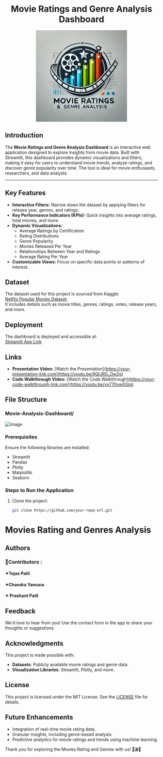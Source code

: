 <h1 align="center"> Movie Ratings and Genre Analysis Dashboard </h1>

<div align="center" >
  <img src="https://github.com/Tejaspatil2002/B41_DA_011_Data-Wranglers/blob/main/logo.jpg?raw=true" width='300'>
</div>





## Introduction
The **Movie Ratings and Genre Analysis Dashboard** is an interactive web application designed to explore insights from movie data. Built with Streamlit, this dashboard provides dynamic visualizations and filters, making it easy for users to understand movie trends, analyze ratings, and discover genre popularity over time. The tool is ideal for movie enthusiasts, researchers, and data analysts.

---

## Key Features
- **Interactive Filters:** Narrow down the dataset by applying filters for release year, genres, and ratings.
- **Key Performance Indicators (KPIs):** Quick insights into average ratings, total movies, and more.
- **Dynamic Visualizations:**
  - Average Ratings by Certification
  - Rating Distributions
  - Genre Popularity
  - Movies Released Per Year
  - Relationships Between Year and Ratings
  - Average Rating Per Year
- **Customizable Views:** Focus on specific data points or patterns of interest.


## Dataset
The dataset used for this project is sourced from Kaggle:  
[Netflix Popular Movies Dataset](https://www.kaggle.com/datasets/narayan63/netflix-popular-movies-dataset).  
It includes details such as movie titles, genres, ratings, votes, release years, and more.


## Deployment
The dashboard is deployed and accessible at:  
[Streamlit App Link](https://b41da011data-wranglers-nseipynchzd62dbeomehe7.streamlit.app/)


## Links
- **Presentation Video:** [Watch the Presentation](https://your-presentation-link.com](https://youtu.be/9QlJRG_Ow2g)  
- **Code Walkthrough Video:** [Watch the Code Walkthrough](https://your-code-walkthrough-link.com](https://youtu.be/yx770vw0Glg)

## File Structure
### Movie-Analysis-Dashboard/
![image](https://github.com/user-attachments/assets/1bf8a1a5-769c-4558-aaba-84d15ba3c513)



### Prerequisites
Ensure the following libraries are installed:
- Streamlit
- Pandas
- Plotly
- Matplotlib
- Seaborn

### Steps to Run the Application
1. Clone the project:
   ```bash
   git clone https://github.com/your-repo-url.git

# Movies Rating and Genres Analysis

## Authors
<div align="left">
<h3 align="left">👷Contributors :</h3>

<h4>✦Tejas Patil </h4>
<h4>✦Chandra Yamuna</h4>
<h4>✦ Prashant Patil</h4>

</div>

## Feedback
We'd love to hear from you! Use the contact form in the app to share your thoughts or suggestions.

## Acknowledgments
This project is made possible with:

- **Datasets**: Publicly available movie ratings and genre data.
- **Visualization Libraries**: Streamlit, Plotly, and more.

## License
This project is licensed under the MIT License. See the [LICENSE](LICENSE) file for details.

## Future Enhancements
- Integration of real-time movie rating data.
- Granular insights, including genre-based analysis.
- Predictive analytics for movie ratings and trends using machine learning.

Thank you for exploring the Movies Rating and Genres with us! 🍿🎬🌟


